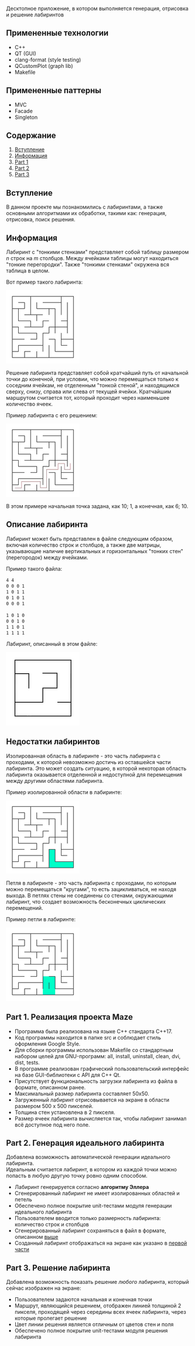 Десктопное приложение, в котором выполняется генерация, отрисовка и решение лабиринтов

## Примененные технологии
* C++
* QT (GUI)
* clang-format (style testing)
* QCustomPlot (graph lib)
* Makefile

## Примененные паттерны
* MVC
* Facade
* Singleton

## Содержание

1. [Вступление](#Вступление)
2. [Информация](#Информация)
3. [Part 1](#part-1-реализация-проекта-maze)
4. [Part 2](#part-2-генерация-идеального-лабиринта)
5. [Part 3](#part-3-решение-лабиринта)

## Вступление

В данном проекте мы познакомились с лабиринтами, а также основными алгоритмами их обработки,
такими как: генерация, отрисовка, поиск решения.

## Информация

Лабиринт с "тонкими стенками" представляет собой таблицу размером _n_ строк на _m_ столбцов. Между ячейками таблицы
могут
находиться "тонкие перегородки". Также "тонкими стенками" окружена вся таблица в целом.

Вот пример такого лабиринта:  

![maze](misc/images/maze.jpg)

Решение лабиринта представляет собой кратчайший путь от начальной точки до конечной, при условии, что можно перемещаться
только к соседним ячейкам, не отделенным "тонкой стеной", и находящимся сверху, снизу, справа или слева от текущей
ячейки. Кратчайшим маршрутом считается тот, который проходит через наименьшее количество ячеек.

Пример лабиринта с его решением:  

![solution](misc/images/solution.jpg)

В этом примере начальная точка задана, как 10; 1, а конечная, как 6; 10.

## Описание лабиринта

Лабиринт может быть представлен в файле следующим образом, включая количество строк и столбцов, а также две матрицы,
указывающие наличие вертикальных и горизонтальных "тонких стен" (перегородок) между ячейками.

Пример такого файла:

```
4 4
0 0 0 1
1 0 1 1
0 1 0 1
0 0 0 1

1 0 1 0
0 0 1 0
1 1 0 1
1 1 1 1
```

Лабиринт, описанный в этом файле:  

![maze4](misc/images/maze4.jpg)

## Недостатки лабиринтов

Изолированная область в лабиринте - это часть лабиринта с проходами, к которой невозможно достичь из оставшейся части
лабиринта. Это может создать ситуацию, в которой некоторая область лабиринта оказывается отделенной и недоступной для
перемещения между другими областями лабиринта.

Пример изолированной области в лабиринте:  

![isolated](misc/images/isolated.png)

Петля в лабиринте - это часть лабиринта с проходами, по которым можно перемещаться "кругами", то есть зацикливаться, не
находя выхода. В петлях стены не соединены со стенами, окружающими лабиринт, что создает возможность бесконечных
циклических перемещений.

Пример петли в лабиринте:  

![loop](misc/images/loop.png)

## Part 1. Реализация проекта Maze

- Программа была реализована на языке C++ стандарта C++17.
- Код программы находится в папке src и соблюдает стиль оформления Google Style.
- Для сборки программы использован Makefile со стандартным набором целей для GNU-программ: all, install, uninstall,
  clean, dvi, dist, tests.
- В программе реализован графический пользовательский интерфейс на базе GUI-библиотеки с API для C++ Qt.
- Присутствует функциональность загрузки лабиринта из файла в формате, описанном ранее.
- Максимальный размер лабиринта составляет 50x50.
- Загруженный лабиринт отрисовывается на экране в области размером 500 x 500 пикселей.
- Толщина стен установлена в 2 пикселя.
- Размер ячеек лабиринта вычисляется так, чтобы лабиринт занимал всё доступное под него поле.

## Part 2. Генерация идеального лабиринта

Добавлена возможность автоматической генерации идеального лабиринта. \
Идеальным считается лабиринт, в котором из каждой точки можно попасть в любую другую точку ровно одним способом.

- Лабиринт генерируется согласно **алгоритму Эллера**
- Сгенерированный лабиринт не имеет изолированных областей и петель
- Обеспечено полное покрытие unit-тестами модуля генерации идеального лабиринта
- Пользователем вводится только размерность лабиринта: количество строк и столбцов
- Сгенерированный лабиринт сохраняться в файл в формате, описанном [выше](#описание-лабиринта)
- Созданный лабиринт отображаться на экране как указано в [первой части](#part-1-реализация-проекта-maze)

## Part 3. Решение лабиринта

Добавлена возможность показать решение _любого_ лабиринта, который сейчас изображен на экране:

- Пользователем задаются начальная и конечная точки
- Маршрут, являющийся решением, отображен линией толщиной 2 пикселя, проходящей через середины всех ячеек лабиринта,
  через которые пролегает решение
- Цвет линии решения является отличным от цветов стен и поля
- Обеспечено полное покрытие unit-тестами модуля решения лабиринта

